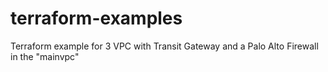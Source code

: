 # terraform-examples
Terraform example for 3 VPC with Transit Gateway and a Palo Alto Firewall in the "mainvpc"
